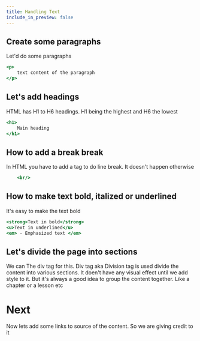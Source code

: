 ```yaml
---
title: Handling Text
include_in_preview: false
---
```


## Create some paragraphs
Let'd do some paragraphs

```{.html .example}
<p>
    text content of the paragraph
</p>
```    
## Let's add headings
HTML has H1 to H6 headings. H1 being the highest and H6 the lowest

```{.html .example}
<h1>
    Main heading
</h1>
```    

## How to add a break break
In HTML you have to add a tag to do line break. It doesn't happen otherwise

```{.html .example}
    <br/>
```    

## How to make text bold, italized or underlined
It's easy to make the text bold

```{.html .example}
<strong>Text in bold</strong>
<u>Text in underlined</u>
<em> - Emphasized text </em>
```

## Let's divide the page into sections
We can The div  tag for this. Div tag aka Division tag is used divide the content into various sections. It doen't have any visual effect until we add style to it. But it's always a good idea to group the content together. Like a chapter or a lesson etc

# Next 
Now lets add some links to source of the content. So we are giving credit to it